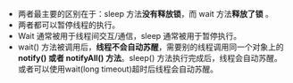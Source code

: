 - 两者最主要的区别在于：sleep 方法**没有释放锁**，而 wait 方法**释放了锁** 。
- 两者都可以暂停线程的执行。
- Wait 通常被用于线程间交互/通信，sleep 通常被用于暂停执行。
- wait() 方法被调用后，**线程不会自动苏醒**，需要别的线程调用同一个对象上的 **notify() 或者 notifyAll() 方法**。sleep() 方法执行完成后，线程会自动苏醒。或者可以使用wait(long timeout)超时后线程会自动苏醒。